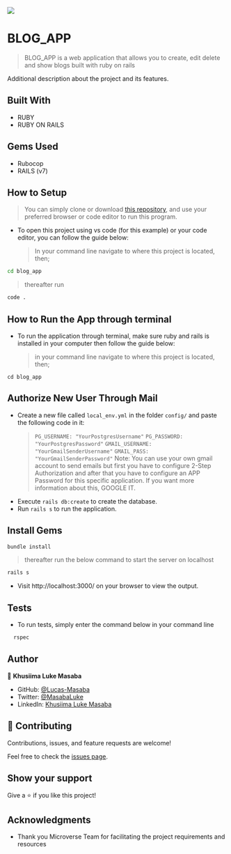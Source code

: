![](https://img.shields.io/badge/Microverse-blueviolet)
# BLOG_APP

> BLOG_APP is a web application that allows you to create, edit delete and show blogs built with ruby on rails

Additional description about the project and its features.

## Built With

- RUBY
- RUBY ON RAILS

## Gems Used

- Rubocop
- RAILS (v7)

## How to Setup

> You can simply clone or download [this repository](https://github.com/Lucas-Masaba/blog_app.git), and use your preferred browser or code editor to run this program.
- To open this project using vs code (for this example) or your code editor, you can follow the guide below:
  > In your command line navigate to where this project is located, then;
```bash
cd blog_app
```

> thereafter run
```bash
code .
```

## How to Run the App through terminal

- To run the application through terminal, make sure ruby and rails is installed in your computer then follow the guide below:
  > in your command line navigate to where this project is located, then;
```
cd blog_app
```

## Authorize New User Through Mail

- Create a new file called `local_env.yml` in the folder `config/` and paste the following code in it:
  > `PG_USERNAME: "YourPostgresUsername"`
  > `PG_PASSWORD: "YourPostgresPassword"`
  > `GMAIL_USERNAME: "YourGmailSenderUsername"`
  > `GMAIL_PASS: "YourGmailSenderPassword"`
Note: You can use your own gmail account to send emails but first you have to configure 2-Step Authorization and after that you have to configure
an APP Password for this specific application. If you want more information about this, GOOGLE IT.
- Execute `rails db:create` to create the database.
- Run `rails s` to run the application.

## Install Gems


```bash
bundle install
```

> thereafter run the below command to start the server on localhost
```bash
rails s 
```

- Visit http://localhost:3000/ on your browser to view the output.

## Tests
- To run tests, simply enter the command below in your command line
  
```bash
  rspec
```
## Author

👤 **Khusiima Luke Masaba**

- GitHub: [@Lucas-Masaba](https://github.com/Lucas-Masaba)
- Twitter: [@MasabaLuke](https://twitter.com/MasabaLuke)
- LinkedIn: [Khusiima Luke Masaba](https://linkedin.com/in/khusiima-luke-masaba)
## 🤝 Contributing

Contributions, issues, and feature requests are welcome!

Feel free to check the [issues page](../../issues/).

## Show your support

Give a ⭐️ if you like this project!

## Acknowledgments

- Thank you Microverse Team for facilitating the project requirements and resources